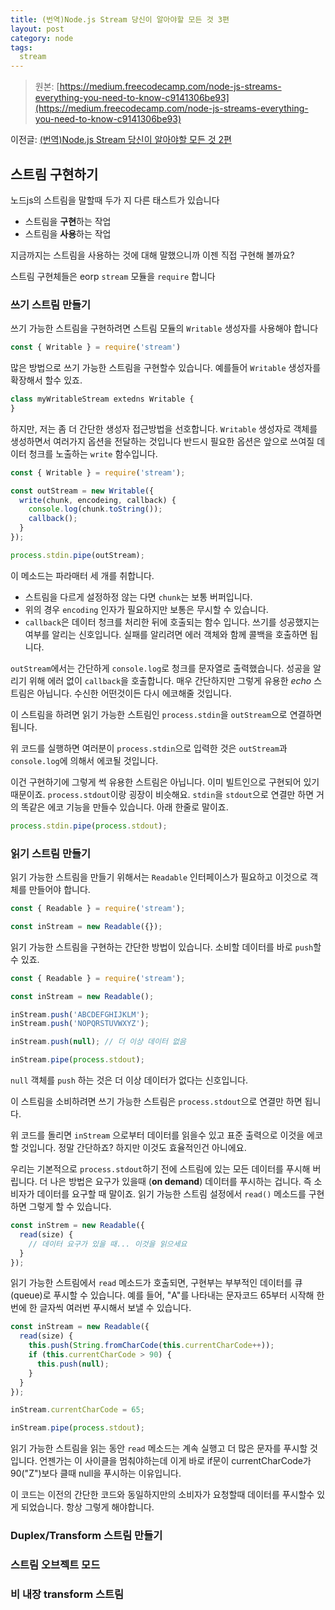 ```yaml
---
title: (번역)Node.js Stream 당신이 알아야할 모든 것 3편
layout: post
category: node
tags:
  stream
---
```


> 원본: [https://medium.freecodecamp.com/node-js-streams-everything-you-need-to-know-c9141306be93](https://medium.freecodecamp.com/node-js-streams-everything-you-need-to-know-c9141306be93)

이전글: [(번역)Node.js Stream 당신이 알아야할 모든 것 2편](/node/2017/08/07/node-stream-you-need-to-know-2.html)

## 스트림 구현하기 

노드js의 스트림을 말할때 두가 지 다른 태스트가 있습니다

* 스트림을 **구현**하는 작업
* 스트림을 **사용**하는 작업

지금까지는 스트림을 사용하는 것에 대해 말했으니까 이젠 직접 구현해 볼까요?

스트림 구현체들은 eorp `stream` 모듈을 `require` 합니다 

### 쓰기 스트림 만들기 

쓰기 가능한 스트림을 구현하려면 스트림 모듈의 `Writable` 생성자를 사용해야 합니다

```js
const { Writable } = require('stream')
```

많은 방법으로 쓰기 가능한 스트림을 구현할수 있습니다. 예를들어 `Writable` 생성자를 확장해서 할수 있죠.

```js
class myWritableStream extedns Writable {
}
```

하지만, 저는 좀 더 간단한 생성자 접근방법을 선호합니다. 
`Writable` 생성자로 객체를 생성하면서 여러가지 옵션을 전달하는 것입니다
반드시 필요한 옵션은 앞으로 쓰여질 데이터 청크를 노출하는 `write` 함수입니다.

```js
const { Writable } = require('stream');

const outStream = new Writable({
  write(chunk, encodeing, callback) {
    console.log(chunk.toString());
    callback();
  }
});

process.stdin.pipe(outStream);
```

이 메소드는 파라매터 세 개를 취합니다.

* 스트림을 다르게 설정하정 않는 다면 `chunk`는 보통 버퍼입니다.
* 위의 경우 `encoding` 인자가 필요하지만 보통은 무시할 수 있습니다.
* `callback`은 데이터 청크를 처리한 뒤에 호출되는 함수 입니다. 쓰기를 성공했지는 여부를 알리는 신호입니다. 실패를 알리려면 에러 객체와 함께 콜백을 호출하면 됩니다.

`outStream`에서는 간단하게 `console.log`로 청크를 문자열로 출력했습니다. 성공을 알리기 위해 에러 없이 `callback`을 호출합니다. 매우 간단하지만 그렇게 유용한 *echo* 스트림은 아닙니다. 수신한 어떤것이든 다시 에코해줄 것입니다.

이 스트림을 하려면 읽기 가능한 스트림인 `process.stdin`을 `outStream`으로 연결하면 됩니다.

위 코드를 실행하면 여러분이 `process.stdin`으로 입력한 것은 `outStream`과 `console.log`에 의해서 에코될 것입니다.

이건 구현하기에 그렇게 썩 유용한 스트림은 아닙니다. 이미 빌트인으로 구현되어 있기 때문이죠. `process.stdout`이랑 굉장이 비슷해요. `stdin`을 `stdout`으로 연결만 하면 거의 똑같은 에코 기능을 만들수 있습니다. 아래 한줄로 말이죠.

```js
process.stdin.pipe(process.stdout);
```

### 읽기 스트림 만들기 

읽기 가능한 스트림을 만들기 위해서는 `Readable` 인터페이스가 필요하고 이것으로 객체를 만들어야 합니다.

```js
const { Readable } = require('stream');

const inStream = new Readable({});
```

읽기 가능한 스트림을 구현하는 간단한 방법이 있습니다. 소비할 데이터를 바로 `push`할 수 있죠.

```js
const { Readable } = require('stream');

const inStream = new Readable();

inStream.push('ABCDEFGHIJKLM');
inStream.push('NOPQRSTUVWXYZ');

inStream.push(null); // 더 이상 데이터 없음 

inStream.pipe(process.stdout);
```

`null` 객체를 `push` 하는 것은 더 이상 데이터가 없다는 신호입니다. 

이 스트림을 소비하려면 쓰기 가능한 스트림은 `process.stdout`으로 연결만 하면 됩니다.

위 코드를 돌리면 `inStream` 으로부터 데이터를 읽을수 있고 표준 출력으로 이것을 에코할 것입니다. 정말 간단하죠? 하지만 이것도 효율적인건 아니에요.

우리는 기본적으로 `process.stdout`하기 전에 스트림에 있는 모든 데이터를 푸시해 버립니다. 더 나은 방법은 요구가 있을때 (**on demand**) 데이터를 푸시하는 겁니다. 즉 소비자가 데이터를 요구할 때 말이죠. 읽기 가능한 스트림 설정에서 `read()` 메소드를 구현하면 그렇게 할 수 있습니다.

```js
const inStrem = new Readable({
  read(size) {
    // 데이터 요구가 있을 때... 이것을 읽으세요 
  }
});
```

읽기 가능한 스트림에서 `read` 메소드가 호출되면, 구현부는 부부적인 데이터를 큐(queue)로 푸시할 수 있습니다. 예를 들어, "A"를 나타내는 문자코드 65부터 시작해 한번에 한 글자씩 여러번 푸시해서 보낼 수 있습니다.

```js
const inStream = new Readable({
  read(size) {
    this.push(String.fromCharCode(this.currentCharCode++));
    if (this.currentCharCode > 90) {
      this.push(null);
    }
  }
});

inStream.currentCharCode = 65;

inStream.pipe(process.stdout);
```

읽기 가능한 스트림을 읽는 동안 `read` 메소드는 계속 실행고 더 많은 문자를 푸시할 것입니다. 언젠가는 이 사이클을 멈춰야하는데 이게 바로 if문이 currentCharCode가 90("Z")보다 클때 null을 푸시하는 이유입니다.

이 코드는 이전의 간단한 코드와 동일하지만의 소비자가 요청할때 데이터를 푸시할수 있게 되었습니다. 항상 그렇게 해야합니다.

### Duplex/Transform 스트림 만들기 

### 스트림 오브젝트 모드 

### 비 내장 transform 스트림 


